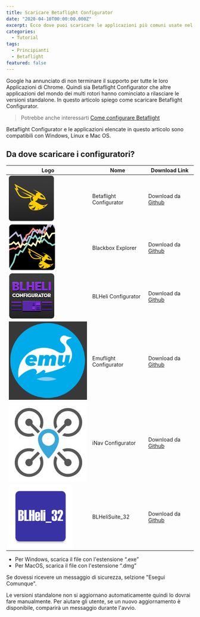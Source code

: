```yaml
---
title: Scaricare Betaflight Configurator
date: "2020-04-10T00:00:00.000Z"
excerpt: Ecco dove puoi scaricare le applicazioni più comuni usate nel mondo FPV per configurare il tuo drone.
categories:
  - Tutorial
tags: 
  - Principianti
  - Betaflight
featured: false
---
```

<style jsx>{`
    table td:nth-of-type(1) {
       min-width: 120px;
       min-height: 120px;
    }
    table td:nth-of-type(1) img{
       object-fit: contain;
    }
`}</style>


Google ha annunciato di non terminare il supporto per tutte le loro Applicazioni di Chrome. Quindi sia Betaflight Configurator che altre applicazioni del mondo dei multi rotori hanno cominciato a rilasciare le versioni standalone. In questo articolo spiego come scaricare Betaflight Configurator.

> Potrebbe anche interessarti [Come configurare Betaflight](https://lucafpv.com/configurare-betaflight/)

Betaflight Configurator e le applicazioni elencate in questo articolo sono compatibili con Windows, Linux e Mac OS.

## Da dove scaricare i configuratori?

| Logo                                                         | Nome                    | Download Link                                                |
| ------------------------------------------------------------ | ----------------------- | ------------------------------------------------------------ |
| ![Betaflight Logo](./betaflight_configurator_icon.png) | Betaflight Configurator | Download da [Github](https://github.com/betaflight/betaflight-configurator/releases) |
| ![Betaflight Logo](./blackbox_explorer_icon.png) | Blackbox Explorer       | Download da [Github](https://github.com/betaflight/blackbox-log-viewer/releases) |
| ![Betaflight Logo](./blheli_configurator_icon.png) | BLHeli Configurator     | Download da [Github](https://github.com/blheli-configurator/blheli-configurator/releases) |
| ![Emuflight Logo](./emuflight_configurator_icon.png) | Emuflight Configurator  | Download da [Github](https://github.com/emuflight/EmuConfigurator/releases) |
| ![iNav Configurator](./inav_configurator_icon.jpeg) | iNav Configurator       | Download da [Github](https://github.com/iNavFlight/inav-configurator/releases) |
| ![BLHeli_32 Suite](./BLHeli_32_configurator_icon.png) | BLHeliSuite_32          | Download da [Github](https://github.com/bitdump/BLHeli)      |

- Per Windows, scarica il file con l'estensione “.exe”
- Per MacOS, scarica il file con l'estensione “.dmg”

Se dovessi ricevere un messaggio di sicurezza, selzione "Esegui Comunque".

Le versioni standalone non si aggiornano automaticamente quindi lo dovrai fare manualmente. Per aiutare gli utente, se un nuovo aggiornamento è disponibile, comparirà un messaggio durante l'avvio.

